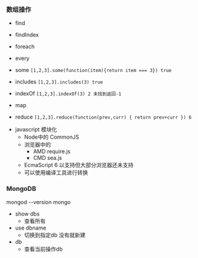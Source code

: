 ### 数组操作
+ find
+ findIndex
+ foreach
+ every
+ some `[1,2,3].some(function(item){return item === 3}) true`

+ includes `[1,2,3].includes(3) true`

+ indexOf `[1,2,3].indexOf(3) 2 未找到返回-1`

+ map

+ reduce `[1,2,3].reduce(function(prev,curr) { return prev+curr }) 6`

- javascript 模块化
    + Node中的 CommonJS
    + 浏览器中的
        * AMD require.js
        * CMD sea.js
    + EcmaScript 6 以支持但大部分浏览器还未支持
    + 可以使用编译工具进行转换

### MongoDB
mongod --version
mongo 
- show dbs
  + 查看所有
- use dbname
  + 切换到指定db 没有就新建
- db 
  + 查看当前操作db
